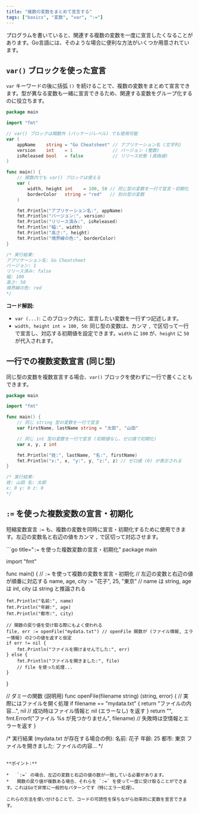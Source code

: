 ```yaml
---
title: "複数の変数をまとめて宣言する"
tags: ["basics", "変数", "var", ":="]
---
```


プログラムを書いていると、関連する複数の変数を一度に宣言したくなることがあります。Go言語には、そのような場合に便利な方法がいくつか用意されています。

## `var()` ブロックを使った宣言

`var` キーワードの後に括弧 `()` を続けることで、複数の変数をまとめて宣言できます。型が異なる変数も一緒に宣言できるため、関連する変数をグループ化するのに役立ちます。

```go title="var() ブロックでの複数変数宣言"
package main

import "fmt"

// var() ブロックは関数外 (パッケージレベル) でも使用可能
var (
	appName    string = "Go Cheatsheet" // アプリケーション名 (文字列)
	version    int    = 1               // バージョン (整数)
	isReleased bool   = false           // リリース状態 (真偽値)
)

func main() {
	// 関数内でも var() ブロックは使える
	var (
		width, height int    = 100, 50 // 同じ型の変数を一行で宣言・初期化
		borderColor   string = "red"   // 別の型の変数
	)

	fmt.Println("アプリケーション名:", appName)
	fmt.Println("バージョン:", version)
	fmt.Println("リリース済み:", isReleased)
	fmt.Println("幅:", width)
	fmt.Println("高さ:", height)
	fmt.Println("境界線の色:", borderColor)
}

/* 実行結果:
アプリケーション名: Go Cheatsheet
バージョン: 1
リリース済み: false
幅: 100
高さ: 50
境界線の色: red
*/
```

**コード解説:**

*   `var (...)`: このブロック内に、宣言したい変数を一行ずつ記述します。
*   `width, height int = 100, 50`: 同じ型の変数は、カンマ `,` で区切って一行で宣言し、対応する初期値を設定できます。`width` に `100` が、`height` に `50` が代入されます。

## 一行での複数変数宣言 (同じ型)

同じ型の変数を複数宣言する場合、`var()` ブロックを使わずに一行で書くこともできます。

```go title="一行での複数変数宣言 (同じ型)"
package main

import "fmt"

func main() {
	// 同じ string 型の変数を一行で宣言
	var firstName, lastName string = "太郎", "山田"

	// 同じ int 型の変数を一行で宣言 (初期値なし、ゼロ値で初期化)
	var x, y, z int

	fmt.Println("姓:", lastName, "名:", firstName)
	fmt.Println("x:", x, "y:", y, "z:", z) // ゼロ値 (0) が表示される
}

/* 実行結果:
姓: 山田 名: 太郎
x: 0 y: 0 z: 0
*/
```

## `:=` を使った複数変数の宣言・初期化

短縮変数宣言 `:=` も、複数の変数を同時に宣言・初期化するために使用できます。左辺の変数名と右辺の値をカンマ `,` で区切って対応させます。

```go title="`:=` を使った複数変数の宣言・初期化"
package main

import "fmt"

func main() {
	// `:=` を使って複数の変数を宣言・初期化
	// 左辺の変数と右辺の値が順番に対応する
	name, age, city := "花子", 25, "東京" // name は string, age は int, city は string と推論される

	fmt.Println("名前:", name)
	fmt.Println("年齢:", age)
	fmt.Println("都市:", city)

	// 関数の戻り値を受け取る際にもよく使われる
	file, err := openFile("mydata.txt") // openFile 関数が (ファイル情報, エラー情報) の2つの値を返すと仮定
	if err != nil {
		fmt.Println("ファイルを開けませんでした:", err)
	} else {
		fmt.Println("ファイルを開きました:", file)
		// file を使った処理...
	}
}

// ダミーの関数 (説明用)
func openFile(filename string) (string, error) {
	// 実際にはファイルを開く処理
	if filename == "mydata.txt" {
		return "ファイルの内容...", nil // 成功時はファイル情報と nil (エラーなし) を返す
	}
	return "", fmt.Errorf("ファイル %s が見つかりません", filename) // 失敗時は空情報とエラーを返す
}

/* 実行結果 (mydata.txt が存在する場合の例):
名前: 花子
年齢: 25
都市: 東京
ファイルを開きました: ファイルの内容...
*/
```

**ポイント:**

*   `:=` の場合、左辺の変数と右辺の値の数が一致している必要があります。
*   関数の戻り値が複数ある場合、それらを `:=` を使って一度に受け取ることができます。これはGoで非常に一般的なパターンです（特にエラー処理）。

これらの方法を使い分けることで、コードの可読性を保ちながら効率的に変数を宣言できます。